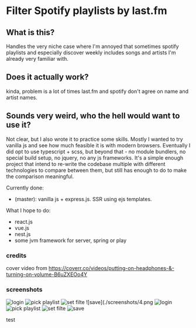 # Filter Spotify playlists by last.fm 

## What is this?

Handles the very niche case where I'm annoyed that sometimes spotify playlists and especially discover weekly includes songs and artists I'm already very familiar with. 

## Does it actually work? 
kinda, problem is a lot of times last.fm and spotify don't agree on name and artist names. 

## Sounds very weird, who the hell would want to use it?
Not clear, but I also wrote it to practice some skills. Mostly I wanted to try vanilla js and see how much feasible it is with modern browsers. Eventually I did opt to use typescript + scss, but beyond that - no module bundlers, no special build setup, no jquery, no any js frameworks.
It's a simple enough project that intend to re-write the codebase multiple with different technologies to compare between them, but still has enough to do to make the comparison meaningful. 

Currently done:
- (master): vanilla js + express.js. SSR using ejs templates. 

What I hope to do:
- react.js
- vue.js
- nest.js
- some jvm framework for server, spring or play


### credits
cover video from https://coverr.co/videos/putting-on-headphones-&-turning-on-volume-B6uZXEOo4Y

### screenshots

![login](./screenshots/1.png)
![pick playlist](./screenshots/2.png)
![set filte](./screenshots/3.png)
![save](./screenshots/4.png
![login](./screenshots/5.png)
![pick playlist](./screenshots/6.png)
![set filte](./screenshots/7.png)
![save](./screenshots/8.png)

test
